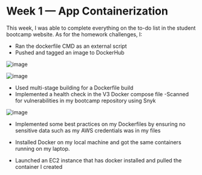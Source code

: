 # Week 1 — App Containerization

This week, I was able to complete everything on the to-do list in the student bootcamp website. As for the homework challenges, I:
- Ran the dockerfile CMD as an external script
- Pushed and tagged an image to DockerHub

![image](https://user-images.githubusercontent.com/87014766/222956446-6ec40eb0-8e8a-49aa-9d96-535881f67126.png)

![image](https://user-images.githubusercontent.com/87014766/222956607-2a4b3c2c-c8c1-4b9d-95f9-3538320f2663.png)

- Used multi-stage building for a Dockerfile build
- Implemented a health check in the V3 Docker compose file
-Scanned for vulnerabilities in my bootcamp repository using Snyk

![image](https://user-images.githubusercontent.com/87014766/222472095-7c3d6e60-cb93-4f8c-8e1d-b08381b6e345.png)


- Implemented some best practices on my Dockerfiles by ensuring no sensitive data such as my AWS
credentials was in my files
- Installed Docker on my local machine and got the same containers running on my laptop.

- Launched an EC2 instance that has docker installed and pulled the container I created
